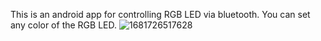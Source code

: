 This is an android app for controlling RGB LED via bluetooth. You can set any color of the RGB LED.
![1681726517628](https://user-images.githubusercontent.com/56642339/232456542-68f503b4-2738-497d-a579-3acb460b3eaa.jpg)
